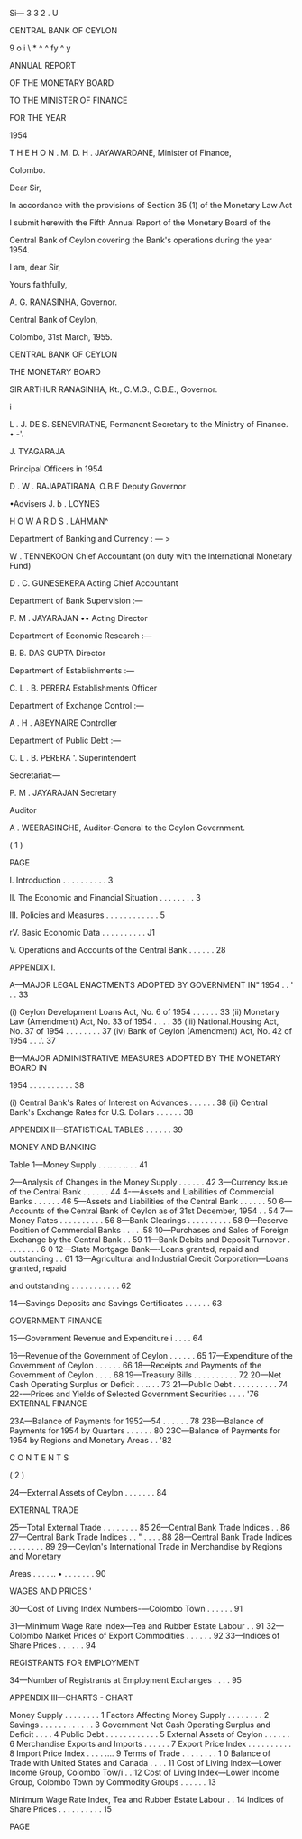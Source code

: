 Si— 3 3 2 . U

CENTRAL BANK OF CEYLON

9 <r> o i \ * ^ ^ fy ^ y

ANNUAL REPORT

OF THE MONETARY BOARD

TO THE MINISTER OF FINANCE

FOR THE YEAR

1954

T H E H O N . M. D. H . JAYAWARDANE, Minister of Finance,

Colombo.

Dear Sir,

In accordance with the provisions of Section 35 (1) of the Monetary Law Act

I submit herewith the Fifth Annual Report of the Monetary Board of the

Central Bank of Ceylon covering the Bank's operations during the year 1954.

I am, dear Sir,

Yours faithfully,

A. G. RANASINHA, Governor.

Central Bank of Ceylon,

Colombo, 31st March, 1955.

CENTRAL BANK OF CEYLON

THE MONETARY BOARD

SIR ARTHUR RANASINHA, Kt., C.M.G., C.B.E., Governor.

i

L . J. DE S. SENEVIRATNE, Permanent Secretary to the Ministry of Finance. • -'.

J. TYAGARAJA

Principal Officers in 1954

D . W . RAJAPATIRANA, O.B.E Deputy Governor

•Advisers J. b . LOYNES

H O W A R D S . LAHMAN^

Department of Banking and Currency : — >

W . TENNEKOON Chief Accountant (on duty with the International Monetary Fund)

D . C. GUNESEKERA Acting Chief Accountant

Department of Bank Supervision :—

P. M . JAYARAJAN •• Acting Director

Department of Economic Research :—

B. B. DAS GUPTA Director

Department of Establishments :—

C. L . B. PERERA Establishments Officer

Department of Exchange Control :—

A . H . ABEYNAIRE Controller

Department of Public Debt :—

C. L . B. PERERA '. Superintendent

Secretariat:—

P. M . JAYARAJAN Secretary

Auditor

A . WEERASINGHE, Auditor-General to the Ceylon Government.

( 1 )

PAGE

I. Introduction . . . . . . . . . . 3

II. The Economic and Financial Situation . . . . . . . . 3

III. Policies and Measures . . . . . . . . . . . . 5

rV. Basic Economic Data . . . . . . . . . . J1

V. Operations and Accounts of the Central Bank . . . . . . 28

APPENDIX I.

A—MAJOR LEGAL ENACTMENTS ADOPTED BY GOVERNMENT IN" 1954 . . ' . . 33

(i) Ceylon Development Loans Act, No. 6 of 1954 . . . . . . 33 (ii) Monetary Law (Amendment) Act, No. 33 of 1954 . . . . 36 (iii) National.Housing Act, No. 37 of 1954 . . . . . . . . 37 (iv) Bank of Ceylon (Amendment) Act, No. 42 of 1954 . . .'. 37

B—MAJOR ADMINISTRATIVE MEASURES ADOPTED BY THE MONETARY BOARD IN

1954 . . . . . . . . . . 38

(i) Central Bank's Rates of Interest on Advances . . . . . . 38 (ii) Central Bank's Exchange Rates for U.S. Dollars . . . . . . 38

APPENDIX II—STATISTICAL TABLES . . . . . . 39

MONEY AND BANKING

Table 1—Money Supply . . .. . . .. . . 41

2—Analysis of Changes in the Money Supply . . . . . . 42 3—Currency Issue of the Central Bank . . . . . . 44 4-—Assets and Liabilities of Commercial Banks . . . . . . 46 5—Assets and Liabilities of the Central Bank . . . . . . 50 6—Accounts of the Central Bank of Ceylon as of 31st December, 1954 . . 54 7—Money Rates . . . . . . . . . . 56 8—Bank Clearings . . . . . . . . . . 58 9—Reserve Position of Commercial Banks . . . . .58 10—Purchases and Sales of Foreign Exchange by the Central Bank . . 59 11—Bank Debits and Deposit Turnover . . . . . . . . 6 0 12—State Mortgage Bank—-Loans granted, repaid and outstanding . . 61 13—Agricultural and Industrial Credit Corporation—Loans granted, repaid

and outstanding . . . . . . . . . . . 62

14—Savings Deposits and Savings Certificates . . . . . . 63

GOVERNMENT FINANCE

15—Government Revenue and Expenditure i . . . . 64

16—Revenue of the Government of Ceylon . . . . . . 65 17—Expenditure of the Government of Ceylon . . . . . . 66 18—Receipts and Payments of the Government of Ceylon . . . . 68 19—Treasury Bills . . . . . . . . . . 72 20—Net Cash Operating Surplus or Deficit . . .. . . 73 21—Public Debt . . . . . . . . . . 74 22-—Prices and Yields of Selected Government Securities . . . . '76 EXTERNAL FINANCE

23A—Balance of Payments for 1952—54 . . . . . . 78 23B—Balance of Payments for 1954 by Quarters . . . . . . 80 23C—Balance of Payments for 1954 by Regions and Monetary Areas . . '82

C O N T E N T S

( 2 )

24—External Assets of Ceylon . . . . . . . 84

EXTERNAL TRADE

25—Total External Trade . . . . . . . . 85 26—Central Bank Trade Indices . . 86 27—Central Bank Trade Indices . . " . . . . 88 28—Central Bank Trade Indices . . . . . . . . 89 29—Ceylon's International Trade in Merchandise by Regions and Monetary

Areas . . . . .. • . . . . . . . 90

WAGES AND PRICES '

30—Cost of Living Index Numbers-—Colombo Town . . . . . . 91

31—Minimum Wage Rate Index—Tea and Rubber Estate Labour . . 91 32—Colombo Market Prices of Export Commodities . . . . . . 92 33—Indices of Share Prices . . . . . . 94

REGISTRANTS FOR EMPLOYMENT

34—Number of Registrants at Employment Exchanges . . . . 95

APPENDIX III—CHARTS - CHART

Money Supply . . . . . . . . 1 Factors Affecting Money Supply . . . . . . . . 2 Savings . . . . . . . . . . . . 3 Government Net Cash Operating Surplus and Deficit . . . . 4 Public Debt . . . . . . . . . . . . 5 External Assets of Ceylon . . . . . . 6 Merchandise Exports and Imports . . . . . . 7 Export Price Index . . . . . . . . . . 8 Import Price Index . . . . .... 9 Terms of Trade . . . . . . . . 1 0 Balance of Trade with United States and Canada . . . . 11 Cost of Living Index—Lower Income Group, Colombo Tow/i . . 12 Cost of Living Index—Lower Income Group, Colombo Town by Com­modity Groups . . . . . . 13

Minimum Wage Rate Index, Tea and Rubber Estate Labour . . 14 Indices of Share Prices . . . . . . . . . . 15

PAGE